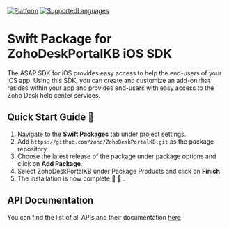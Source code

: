 [![Platform](https://img.shields.io/badge/platforms-iOS-orange.svg)]([https://cocoapods.org/pods/Mobilisten](https://help.zoho.com/portal/en/kb/desk/developer-space/asap/ios-sdk/articles/working-with-the-asap-sdk-for-ios#SDK_version_30))
[![SupportedLanguages](https://img.shields.io/badge/languages-Swift%20%7C%20%20ObjectiveC-green.svg)]([https://www.zoho.com/salesiq/help/developer-section/ios-mobile-sdk-installation.html](https://help.zoho.com/portal/en/kb/desk/developer-space/asap/ios-sdk/articles/working-with-the-asap-sdk-for-ios#SDK_version_30))

# Swift Package for ZohoDeskPortalKB iOS SDK

The ASAP SDK for iOS provides easy access to help the end-users of your iOS app. Using this SDK, you can create and customize an add-on that resides within your app and provides end-users with easy access to the Zoho Desk help center services.

## Quick Start Guide 💨

1. Navigate to the **Swift Packages** tab under project settings.
2. Add `https://github.com/zoho/ZohoDeskPortalKB.git` as the package repository
3. Choose the latest release of the package under package options and click on **Add Package**.
4. Select ZohoDeskPortalKB under Package Products and click on **Finish**
5. The installation is now complete 🎉 🥳 .

## API Documentation
You can find the list of all APIs and their documentation [here](https://help.zoho.com/portal/en/kb/desk/developer-space/asap/ios-sdk/articles/working-with-the-asap-sdk-for-ios#SDK_version_30)
